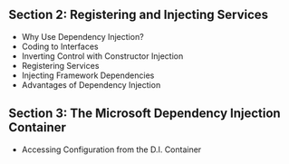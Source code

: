 ## Section 2: Registering and Injecting Services
* Why Use Dependency Injection?
* Coding to Interfaces
* Inverting Control with Constructor Injection
* Registering Services
* Injecting Framework Dependencies
* Advantages of Dependency Injection
## Section 3: The Microsoft Dependency Injection Container
* Accessing Configuration from the D.I. Container